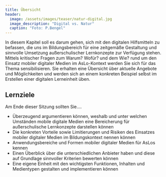 ```yaml
---
title: Übersicht
header:
  image: /assets/images/teaser/natur-digital.jpg
  image_description: "Digital vs. Natur"
  caption: "Foto: P.Bengel"
---
```


In diesem Kapitel soll es darum gehen, sich mit den digitalen Hilfsmitteln zu befassen, die uns im Bildungsbereich für eine zeitgemäße Gestaltung und sinnvolle Umsetzung außerschulischer Lernkonzepte zur Verfügung stehen. Mittels kritischer Fragen zum Warum? Wofür? und dem Wie? rund um den Einsatz mobiler digitaler Medien im AsLo-Kontext werden Sie sich für das Thema sensibilisieren. Sie erhalten eine Übersicht über aktuelle Angebote und Möglichkeiten und werden sich an einem konkreten Beispiel selbst im Erstellen einer digitalen Lerneinheit üben.
<!--more-->

## Lernziele

Am Ende dieser Sitzung sollten Sie….
* Überzeugend argumentieren können, weshalb und unter welchen Umständen mobile digitale Medien eine Bereicherung für außerschulische Lernkonzepte darstellen können
* Die konkreten Vorteile sowie Limitierungen und Risiken des Einsatzes mobiler digitaler Medien im Bildungskontext nennen können
* Anwendungsbereiche und Formen mobiler digitaler Medien für AsLos kennen
* Einen Überblick über die unterschiedlichen Anbieter haben und diese auf Grundlage sinnvoller Kriterien bewerten können
* Eine eigene Einheit mit den wichtigsten Funktionen, Inhalten und Medientypen gestalten und implementieren können











